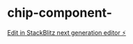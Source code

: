# chip-component-

[Edit in StackBlitz next generation editor ⚡️](https://stackblitz.com/~/github.com/kunal12356/chip-component-)